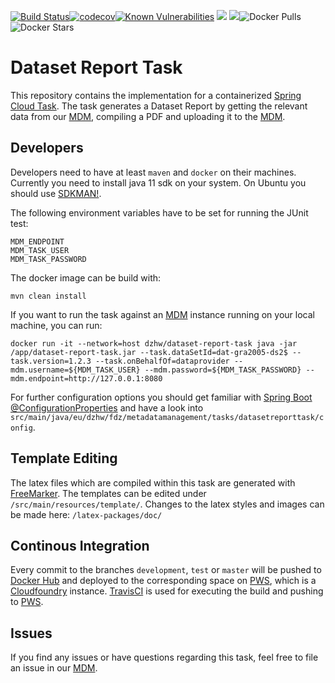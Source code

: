 [![Build Status](https://travis-ci.org/dzhw/dataset-report-task.svg?branch=development)](https://travis-ci.org/dzhw/dataset-report-task)[![codecov](https://codecov.io/gh/dzhw/dataset-report-task/branch/development/graph/badge.svg)](https://codecov.io/gh/dzhw/dataset-report-task)[![Known Vulnerabilities](https://snyk.io//test/github/dzhw/dataset-report-task/badge.svg?targetFile=pom.xml)](https://snyk.io//test/github/dzhw/dataset-report-task?targetFile=pom.xml)
[![](https://images.microbadger.com/badges/version/dzhw/dataset-report-task.svg)](https://microbadger.com/images/dzhw/dataset-report-task "Get your own version badge on microbadger.com")
[![](https://images.microbadger.com/badges/image/dzhw/dataset-report-task.svg)](https://microbadger.com/images/dzhw/dataset-report-task "Get your own image badge on microbadger.com")![Docker Pulls](https://img.shields.io/docker/pulls/dzhw/dataset-report-task.svg)![Docker Stars](https://img.shields.io/docker/stars/dzhw/dataset-report-task.svg)

# Dataset Report Task

This repository contains the implementation for a containerized [Spring Cloud Task]. The task generates a Dataset Report by getting the relevant data from our [MDM], compiling a PDF and uploading it to the [MDM].

## Developers
Developers need to have at least `maven` and `docker` on their machines. Currently you need to install java 11 sdk on your system. On Ubuntu you should use [SDKMAN!].

The following environment variables have to be set for running the JUnit test:
```shell
MDM_ENDPOINT
MDM_TASK_USER
MDM_TASK_PASSWORD
```

The docker image can be build with:
```shell
mvn clean install
```

If you want to run the task against an [MDM] instance running on your local machine, you can run:
```shell
docker run -it --network=host dzhw/dataset-report-task java -jar /app/dataset-report-task.jar --task.dataSetId=dat-gra2005-ds2$ --task.version=1.2.3 --task.onBehalfOf=dataprovider --mdm.username=${MDM_TASK_USER} --mdm.password=${MDM_TASK_PASSWORD} --mdm.endpoint=http://127.0.0.1:8080
```

For further configuration options you should get familiar with [Spring Boot @ConfigurationProperties](https://www.baeldung.com/configuration-properties-in-spring-boot) and have a look into `src/main/java/eu/dzhw/fdz/metadatamanagement/tasks/datasetreporttask/config`.

## Template Editing
The latex files which are compiled within this task are generated with [FreeMarker]. The templates can be edited under `/src/main/resources/template/`. Changes to the latex styles and images can be made here:
`/latex-packages/doc/`

## Continous Integration
Every commit to the branches `development`, `test` or `master` will be pushed to [Docker Hub] and deployed to the corresponding space on [PWS], which is a [Cloudfoundry] instance. [TravisCI] is used for executing the build and pushing to [PWS].

## Issues
If you find any issues or have questions regarding this task, feel free to file an issue in our [MDM].

[MDM]: https://github.com/dzhw/metadatamanagement "Metadatamanagement"
[FreeMarker]: https://freemarker.apache.org/
[PWS]: https://run.pivotal.io/
[Cloudfoundry]: https://www.cloudfoundry.org/
[TravisCI]: https://travis-ci.org/
[Spring Cloud Task]: https://spring.io/projects/spring-cloud-task
[SDKMAN!]: https://sdkman.io/
[Docker Hub]: https://hub.docker.com/r/dzhw/dataset-report-task
